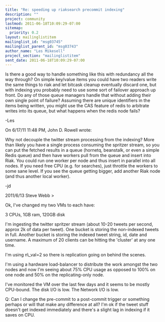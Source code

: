 ```yaml
---
title: "Re: speeding up riaksearch precommit indexing"
description: ""
project: community
lastmod: 2011-06-18T10:09:29-07:00
sitemap:
  priority: 0.2
layout: mailinglistitem
mailinglist_id: "msg03745"
mailinglist_parent_id: "msg03743"
author_name: "Les Mikesell"
project_section: "mailinglistitem"
sent_date: 2011-06-18T10:09:29-07:00
---
```



Is there a good way to handle something like this with redundancy all the way 
through? On simple key/value items you could have two readers write the same 
things to riak and let bitcask cleanup eventually discard one, but with indexing 
you probably need to use some sort of failover approach up front. Do any of 
those queue managers handle that without adding their own single point of 
failure? Assuming there are unique identifiers in the items being written, you 
might use the CAS feature of redis to arbitrate writes into its queue, but what 
happens when the redis node fails?


 -Les


On 6/17/11 11:48 PM, John D. Rowell wrote:

Why not decouple the twitter stream processing from the indexing? More than
likely you have a single process consuming the spritzer stream, so you can put
the fetched results in a queue (hornetq, beanstalk, or even a simple Redis
queue) and then have workers pull from the queue and insert into Riak. You could
run one worker per node and thus insert in parallel into all nodes. If you need
free CPU (e.g. for searches), just throttle the workers to some sane level. If
you see the queue getting bigger, add another Riak node (and thus another local
worker).

-jd

2011/6/13 Steve Webb &gt;

 Ok, I've changed my two VMs to each have:

 3 CPUs, 1GB ram, 120GB disk

 I'm ingesting the twitter spritzer stream (about 10-20 tweets per second,
 approx 2k of data per tweet). One bucket is storing the non-indexed tweets
 in full. Another bucket is storing the indexed tweet string, id, date and
 username. A maximum of 20 clients can be hitting the 'cluster' at any one 
time.

 I'm using n\\_val=2 so there is replication going on behind the scenes.

 I'm using a hardware load-balancer to distribute the work amongst the two
 nodes and now I'm seeing about 75% CPU usage as opposed to 100% on one node
 and 50% on the replicating-only node.

 I've monitored the VM over the last few days and it seems to be mostly
 CPU-bound. The disk I/O is low. The Network I/O is low.

 Q: Can I change the pre-commit to a post-commit trigger or something perhaps
 or will that make any difference at all? I'm ok if the tweet stuff doesn't
 get indexed immediately and there's a slight lag in indexing if it saves on 
CPU.
